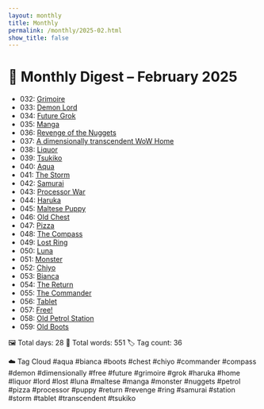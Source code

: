 ```yaml
---
layout: monthly
title: Monthly
permalink: /monthly/2025-02.html
show_title: false
---
```


# 📅 Monthly Digest – February 2025

- 032: [Grimoire](https://x.com/Trevorion/status/1885724090859762133)
- 033: [Demon Lord](https://x.com/Trevorion/status/1886072985565413690)
- 034: [Future Grok](https://x.com/Trevorion/status/1886279167588921701)
- 035: [Manga](https://x.com/Trevorion/status/1886590105441407310)
- 036: [Revenge of the Nuggets](https://x.com/Trevorion/status/1886943656466088248)
- 037: [A dimensionally transcendent WoW Home](https://x.com/Trevorion/status/1887306673913508039)
- 038: [Liquor](https://x.com/Trevorion/status/1887757218528858478)
- 039: [Tsukiko](https://x.com/Trevorion/status/1888057694520504423)
- 040: [Aqua](https://x.com/Trevorion/status/1888403761950863461)
- 041: [The Storm](https://x.com/Trevorion/status/1888786026979611002)
- 042: [Samurai](https://x.com/Trevorion/status/1889272416796377319)
- 043: [Processor War](https://x.com/Trevorion/status/1889519634170159271)
- 044: [Haruka](https://x.com/Trevorion/status/1889868504536588537)
- 045: [Maltese Puppy](https://x.com/Trevorion/status/1890257396347597033)
- 046: [Old Chest](https://x.com/Trevorion/status/1890609425188012259)
- 047: [Pizza](https://x.com/Trevorion/status/1890960757174538285)
- 048: [The Compass](https://x.com/Trevorion/status/1891374551717540069)
- 049: [Lost Ring](https://x.com/Trevorion/status/1891927772286587000)
- 050: [Luna](https://x.com/Trevorion/status/1892042212789071897)
- 051: [Monster](https://x.com/Trevorion/status/1892453690998460421)
- 052: [Chiyo](https://x.com/Trevorion/status/1892860245371691141)
- 053: [Bianca](https://x.com/Trevorion/status/1893126140736258347)
- 054: [The Return](https://x.com/Trevorion/status/1893561117667934250)
- 055: [The Commander](https://x.com/Trevorion/status/1893857634731598103)
- 056: [Tablet](https://x.com/Trevorion/status/1894365600916369601)
- 057: [Free!](https://x.com/Trevorion/status/1894613181869244891)
- 058: [Old Petrol Station](https://x.com/Trevorion/status/1895144998833938699)
- 059: [Old Boots](https://x.com/Trevorion/status/1895515412328300999)

🖼️ Total days: 28 📜 Total words: 551 🏷️ Tag count: 36

☁️ Tag Cloud
#aqua #bianca #boots #chest #chiyo #commander #compass #demon #dimensionally #free #future #grimoire #grok #haruka #home #liquor #lord #lost #luna #maltese #manga #monster #nuggets #petrol #pizza #processor #puppy #return #revenge #ring #samurai #station #storm #tablet #transcendent #tsukiko

